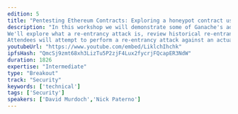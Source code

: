 ```yaml
---
edition: 5
title: "Pentesting Ethereum Contracts: Exploring a honeypot contract using Ganache"
description: "In this workshop we will demonstrate some of Ganache's advanced features to instantly fork Ethereum Mainnet, granting developers a safe, secure, and risk-free environment.  
We'll explore what a re-entrancy attack is, review historical re-entrancy attacks (like the DAO hack), as well as the narrowly  avoided re-entrancy attack vector that would have been introduced by the original Constantinople hardfork proposal.
Attendees will attempt to perform a re-entrancy attack against an actual Mainnet-deployed contract that has been cleverly crafted to trick aspiring exploiters into becoming victims. We will utilize Ganache's forking feature to safely discover how it works, and how to write better — and more secure — contracts.At the end of the workshop we'll play a game of Capture the Flag, where you'll have a chance to exploit a real contract, earning actual Mainnet Ether if you are the the first to execute the exploit! But you'll have to be careful as things aren't always as they seem! Ganache is a fast, lightweight development blockchain, and is part of the Truffle tool suite. Ganache forking is a feature that enables developers to read from Mainnet, while transacting against a local development chain, enabling fast, sync-free development and penetration testing."
youtubeUrl: "https://www.youtube.com/embed/LiklchIhchk"
ipfsHash: "QmcSj9zmt68xh3LizTu5P2zjF4Lux2fycrjFQcapER3NdW"
duration: 1826
expertise: "Intermediate"
type: "Breakout"
track: "Security"
keywords: ['technical']
tags: ['Security']
speakers: ['David Murdoch','Nick Paterno']
---
```

